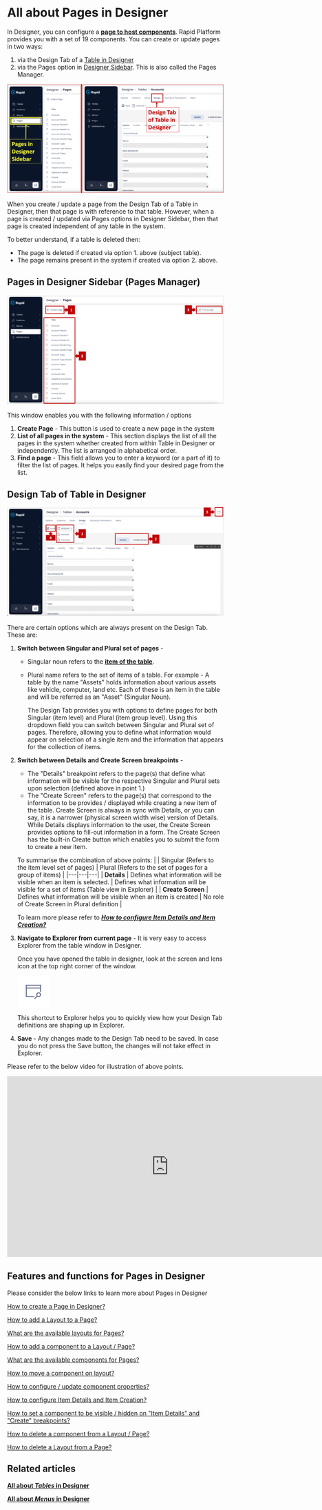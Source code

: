 # All about Pages in Designer

In Designer, you can configure a **[page to host components](https://docs.rapidplatform.com/books/glossary/page/page-and-component "Page and component")**. Rapid Platform provides you with a set of 19 components. You can create or update pages in two ways:

1. via the Design Tab of a [Table in Designer](https://docs.rapidplatform.com/books/experiences/page/all-about-tables-in-designer "All about Tables in Designer")
2. via the Pages option in [Designer Sidebar](https://docs.rapidplatform.com/books/glossary/page/sidebar "Sidebar"). This is also called the Pages Manager.

![Navigate to page design tab](<Navigate to Page design tab.png>)

When you create / update a page from the Design Tab of a Table in Designer, then that page is with reference to that table. However, when a page is created / updated via Pages options in Designer Sidebar, then that page is created independent of any table in the system.

To better understand, if a table is deleted then:

- The page is deleted if created via option 1. above (subject table).
- The page remains present in the system if created via option 2. above.

## Pages in Designer Sidebar (Pages Manager)

![Pages page layout](<Pages page layout.png>)

This window enables you with the following information / options

1. **Create Page** - This button is used to create a new page in the system
2. **List of all pages in the system** - This section displays the list of all the pages in the system whether created from within Table in Designer or independently. The list is arranged in alphabetical order.
3. **Find a page** - This field allows you to enter a keyword (or a part of it) to filter the list of pages. It helps you easily find your desired page from the list.

## Design Tab of Table in Designer

![Design tab page layout](<Table Design tab layout.png>)

There are certain options which are always present on the Design Tab. These are:

1. **Switch between Singular and Plural set of pages** - 
    - Singular noun refers to the **[item of the table](https://docs.rapidplatform.com/books/glossary/page/table-items-and-columns "Table items and columns")**.
    - Plural name refers to the set of items of a table. For example - A table by the name "Assets" holds information about various assets like vehicle, computer, land etc. Each of these is an item in the table and will be referred as an "Asset" (Singular Noun).  
          
        The Design Tab provides you with options to define pages for both Singular (item level) and Plural (item group level). Using this dropdown field you can switch between Singular and Plural set of pages. Therefore, allowing you to define what information would appear on selection of a single item and the information that appears for the collection of items.
2. **Switch between Details and Create Screen breakpoints** - 
    - The "Details" breakpoint refers to the page(s) that define what information will be visible for the respective Singular and Plural sets upon selection (defined above in point 1.)
    - The "Create Screen" refers to the page(s) that correspond to the information to be provides / displayed while creating a new item of the table. Create Screen is always in sync with Details, or you can say, it is a narrower (physical screen width wise) version of Details. While Details displays information to the user, the Create Screen provides options to fill-out information in a form. The Create Screen has the built-in Create button which enables you to submit the form to create a new item.  
          
    To summarise the combination of above points:
    |   | Singular (Refers to the item level set of pages) | Plural (Refers to the set of pages for a group of items) |
    |---|---|---|
    | **Details** | Defines what information will be visible when an item is selected. | Defines what information will be visible for a set of items (Table view in Explorer) |
    | **Create Screen** | Defines what information will be visible when an item is created | No role of Create Screen in Plural definition |
    
    To learn more please refer to [***How to configure Item Details and Item Creation?***](https://docs.rapidplatform.com/books/experiences/page/how-to-configure-item-details-and-item-creation "How to configure Item Details and Item Creation?")
3. **Navigate to Explorer from current page** - It is very easy to access Explorer from the table window in Designer.
    
    Once you have opened the table in designer, look at the screen and lens icon at the top right corner of the window.  
      
    ![Go to Explorer button](<Go To Explorer button.png>)
    
    This shortcut to Explorer helps you to quickly view how your Design Tab definitions are shaping up in Explorer.
4. **Save -** Any changes made to the Design Tab need to be saved. In case you do not press the Save button, the changes will not take effect in Explorer.

Please refer to the below video for illustration of above points.

<iframe allowfullscreen="allowfullscreen" frameborder="0" height="420" src="https://www.youtube.com/embed/NyhF0gWS7lk?si=VgEXLlrMQ0yhxdY2" title="YouTube video player" width="750"></iframe>

## Features and functions for Pages in Designer

Please consider the below links to learn more about Pages in Designer

[How to create a Page in Designer?](https://docs.rapidplatform.com/books/experiences/page/how-to-create-a-page "How to create a Page in Designer?")

[How to add a Layout to a Page?](https://docs.rapidplatform.com/books/experiences/page/how-to-add-a-layout-to-a-page "How to add a Layout to a Page?")

[What are the available layouts for Pages?](https://docs.rapidplatform.com/books/experiences/page/what-are-the-available-layouts-for-pages "What are the available layouts for Pages?")

[How to add a component to a Layout / Page?](https://docs.rapidplatform.com/books/experiences/page/how-to-add-a-component-to-a-page "How to add a component to a Page?")

[What are the available components for Pages?](https://docs.rapidplatform.com/books/experiences/page/what-are-the-available-components-for-pages "What are the available components for Pages?")

[How to move a component on layout?](https://docs.rapidplatform.com/books/experiences/page/how-to-move-a-component-on-layout "How to move a component on layout?")

[How to configure / update component properties?](https://docs.rapidplatform.com/books/experiences/page/how-to-configure-update-component-properties "How to configure / update component properties?")

[How to configure Item Details and Item Creation?](https://docs.rapidplatform.com/books/experiences/page/how-to-configure-item-details-and-item-creation "How to configure Item Details and Item Creation?")

[How to set a component to be visible / hidden on "Item Details" and "Create" breakpoints?](https://docs.rapidplatform.com/books/experiences/page/how-to-set-a-component-to-be-visible-hidden-on-item-details-and-create-breakpoints "How to set a component to be visible / hidden on 'Item Details' and 'Create' breakpoints?")

[How to delete a component from a Layout / Page?](https://docs.rapidplatform.com/books/experiences/page/how-to-delete-a-component-from-a-layout-page "How to delete a component from a Layout / Page?")

[How to delete a Layout from a Page?](https://docs.rapidplatform.com/books/experiences/page/how-to-delete-a-layout-from-a-page "How to delete a Layout from a Page?")

## Related articles

**[All about *Tables* in Designer](https://docs.rapidplatform.com/books/experiences/page/all-about-tables-in-designer "All about Tables in Designer")**

[**All about *Menus* in Designer**](https://docs.rapidplatform.com/books/experiences/page/all-about-menus-in-designer "All about Menus in Designer")
